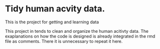 # Tidy human acvity data.
This is the project for getting and learning data 

This project in tends to clean and organize the human acitivty data. 
The exaplanations on how the code is designed is already integrated in the rmd file as comments. There it is unnecessary to repeat it here. 
